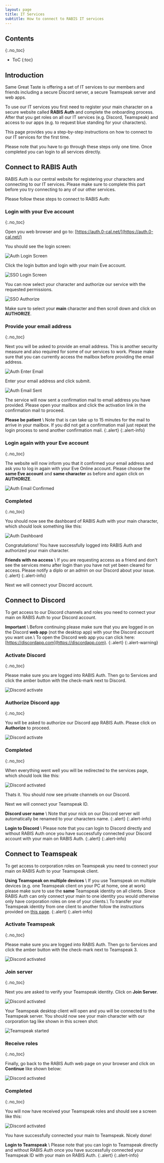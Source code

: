 ```yaml
---
layout: page
title: IT Services
subtitle: How to connect to RABIS IT services
---
```


## Contents
{:.no_toc}

- ToC
{:toc}

## Introduction

Same Great Taste is offering a set of IT services to our members and friends including a secure Discord server, a secure Teamspeak server and web apps.

To use our IT services you first need to register your main character on a secure website called **RABIS Auth** and complete the onboarding process. After that you get roles on all our IT services (e.g. Discord, Teamspeak) and access to our apps (e.g. to request blue standing for your characters).

This page provides you a step-by-step instructions on how to connect to our IT services for the first time.

Please note that you have to go through these steps only one time. Once completed you can login to all services directly.

## Connect to RABIS Auth

RABIS Auth is our central website for registering your characters and connecting to our IT services. Please make sure to complete this part before you try connecting to any of our other services.

Please follow these steps to connect to RABIS Auth:

### Login with your Eve account
{:.no_toc}

Open you web browser and go to: [https://auth.0-cal.net/](https://auth.0-cal.net/)

You should see the login screen:

![Auth Login Screen](/img/auth01.jpg)

Click the login button and login with your main Eve account.

![SSO Login Screen](/img/auth02.jpg)

You can now select your character and authorize our service with the requested permissions.

![SSO Authorize](/img/auth03.jpg)

Make sure to select your **main** character and then scroll down and click on **AUTHORIZE**.

### Provide your email address
{:.no_toc}

Next you will be asked to provide an email address. This is another security measure and also required for some of our services to work. Please make sure that you can currently access the mailbox before providing the email address.

![Auth Enter Email](/img/auth04.jpg)

Enter your email address and click submit.

![Auth Email Sent](/img/auth04.jpg)

The service will now sent a confirmation mail to email address you have provided. Please open your mailbox and click the activation link in the confirmation mail to proceed.

**Please be patient** \\
Note that is can take up to 15 minutes for the mail to arrive in your mailbox. If you did not get a confirmation mail just repeat the login process to send another confirmation mail.
{:.alert}
{:.alert-info}

### Login again with your Eve account
{:.no_toc}

The website will now inform you that it confirmed your email address and ask you to log in again with your Eve Online account. Please choose the **same Eve account** and **same character** as before and again click on **AUTHORIZE**.

![Auth Email Confirmed](/img/auth06.jpg)

### Completed
{:.no_toc}

You should now see the dashboard of RABIS Auth with your main character, which should look something like this:

![Auth Dashboard](/img/auth07.png)

Congratulations! You have successfully logged into RABIS Auth and authorized your main character.

**Friends with no access** \\
If you are requesting access as a friend and don't see the services menu after login than you have not yet been cleared for access. Please notify a diplo or an admin on our Discord about your issue.
{:.alert}
{:.alert-info}

Next we will connect your Discord account.

## Connect to Discord

To get access to our Discord channels and roles you need to connect your main on RABIS Auth to your Discord account.

**Important** \\
Before continuing please make sure that you are logged in on the Discord **web app** (not the desktop app) with your the Discord account you want use.\\
To open the Discord web app you can click here: [https://discordapp.com](https://discordapp.com).
{:.alert}
{:.alert-warning}

### Activate Discord
{:.no_toc}

Please make sure you are logged into RABIS Auth. Then go to Services and click the amber button with the check-mark next to Discord.

![Discord activate](/img/discord01.png)

### Authorize Discord app
{:.no_toc}

You will be asked to authorize our Discord app RABIS Auth. Please click on **Authorize** to proceed.

![Discord activate](/img/discord02.png)

### Completed
{:.no_toc}

When everything went well you will be redirected to the services page, which should look like this:

![Discord activated](/img/discord03.png)

Thats it. You should now see private channels on our Discord.

Next we will connect your Teamspeak ID.

**Discord user name** \\
Note that your nick on our Discord server will automatically be renamed to your characters name.
{:.alert}
{:.alert-info}

**Login to Discord** \\
Please note that you can login to Discord directly and without RABIS Auth once you have successfully connected your Discord account with your main on RABIS Auth.
{:.alert}
{:.alert-info}

## Connect to Teamspeak

To get access to corporation roles on Teamspeak you need to connect your main on RABIS Auth to your Teamspeak client.

**Using Teamspeak on multiple devices** \\
If you use Teamspeak on multiple devices (e.g. one Teamspeak client on your PC at home, one at work) please make sure to use the **same** Teamspeak identity on all clients. Since RABIS Auth can only connect your main to one identity you would otherwise only have corporation roles on one of your clients.\\
To transfer your Teamspeak identity from one client to another follow the instructions provided on [this page](https://tserverhq.com/clients/knowledgebase/89/How-do-I-transfer-my-TeamSpeak-3-Identity-to-another-computer.html).
{:.alert}
{:.alert-info}

### Activate Teamspeak
{:.no_toc}

Please make sure you are logged into RABIS Auth. Then go to Services and click the amber button with the check-mark next to Teamspeak 3.

![Discord activated](/img/teamspeak01.png)

### Join server
{:.no_toc}

Next you are asked to verify your Teamspeak identity. Click on **Join Server**.

![Discord activated](/img/teamspeak02.png)

Your Teamspeak desktop client will open and you will be connected to the Teamspeak server. You should now see your main character with our corporation tag like shown in this screen shot:

![Teamspeak started](/img/teamspeak03.png)

### Receive roles
{:.no_toc}

Finally, go back to the RABIS Auth web page on your browser and click on **Continue** like shown below:

![Discord activated](/img/teamspeak04.png)

### Completed
{:.no_toc}

You will now have received your Teamspeak roles and should see a screen like this:

![Discord activated](/img/teamspeak05.png)

You have successfully connected your main to Teamspeak. Nicely done!

**Login to Teamspeak** \\
Please note that you can login to Teamspeak directly and without RABIS Auth once you have successfully connected your Teamspeak ID with your main on RABIS Auth.
{:.alert}
{:.alert-info}
